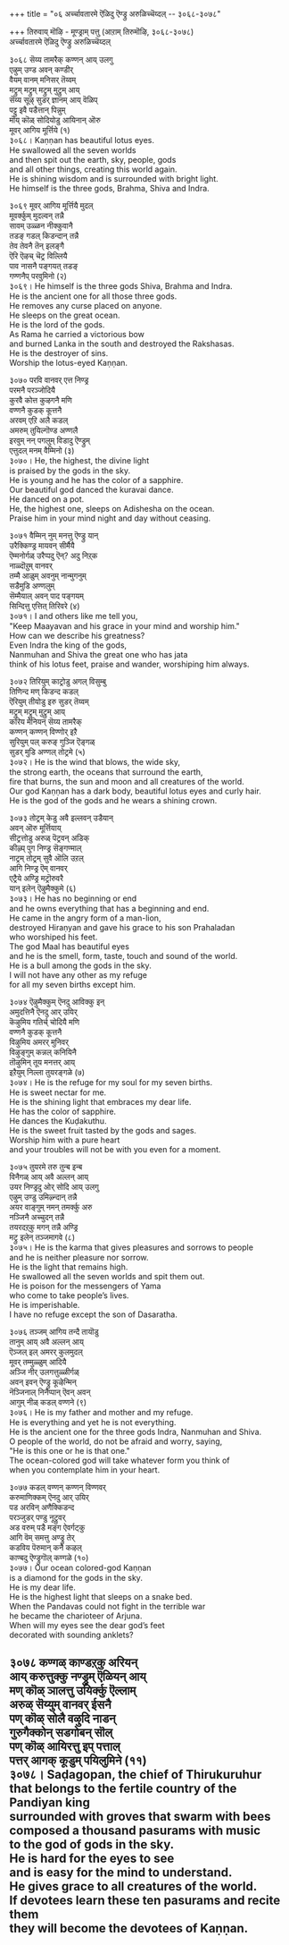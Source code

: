 +++
title = "०६ अर्च्चावतारमे ऎळिदु ऎण्ड्रु अरुळिच्चॆय्दल् -- ३०६८-३०७८"

+++
तिरुवाय् मॊऴि - मूण्ड्राम् पत्तु (आऱाम् तिरुमॊऴि, ३०६८-३०७८)  
अर्च्चावतारमे ऎळिदु ऎण्ड्रु अरुळिच्चॆय्दल्  

३०६८ सॆय्य तामरैक् कण्णन् आय् उलगु  
       एऴुम् उण्ड अवन् कण्डीर्  
वैयम् वानम् मनिसर् तॆय्वम्  
       मट्रुम् मट्रुम् मट्रुम् मुट्रुम् आय्  
सॆय्य सूऴ् सुडर् ज्ञानम् आय् वॆळिप्  
       पट्टु इवै पडैत्तान् पिन्नुम्  
मॊय् कॊळ् सोदियोडु आयिनान् ऒरु  
       मूवर् आगिय मूर्त्तिये (१)  
३०६८। Kaṇṇan has beautiful lotus eyes.  
He swallowed all the seven worlds  
and then spit out the earth, sky, people, gods  
and all other things, creating this world again.  
He is shining wisdom and is surrounded with bright light.  
He himself is the three gods, Brahma, Shiva and Indra.  

३०६९ मूवर् आगिय मूर्त्तियै मुदल्  
       मूवर्क्कुम् मुदल्वन् तन्नै  
सावम् उळ्ळन नीक्कुवानै  
       तडङ् गडल् किडन्दान् तन्नै  
तेव तेवनै तॆन् इलङ्गै  
       ऎरि ऎऴच् चॆट्र विल्लियै  
पाव नासनै पङ्गयत् तडङ्  
       गण्णनैप् परवुमिनो (२)  
३०६९। He himself is the three gods Shiva, Brahma and Indra.  
He is the ancient one for all those three gods.  
He removes any curse placed on anyone.  
He sleeps on the great ocean.  
He is the lord of the gods.  
As Rama he carried a victorious bow  
and burned Lanka in the south and destroyed the Rakshasas.  
He is the destroyer of sins.  
Worship the lotus-eyed Kaṇṇan.  

३०७० परवि वानवर् एत्त निण्ड्र  
       परमनै परञ्जोदियै  
कुरवै कोत्त कुऴगनै मणि  
       वण्णनै कुडक् कूत्तनै  
अरवम् एऱि अलै कडल्  
       अमरुम् तुयिल्गॊण्ड अण्णलै  
इरवुम् नन् पगलुम् विडादु ऎण्ड्रुम्  
       एत्तुदल् मनम् वैम्मिनो (३)  
३०७०। He, the highest, the divine light  
is praised by the gods in the sky.  
He is young and he has the color of a sapphire.  
Our beautiful god danced the kuravai dance.  
He danced on a pot.  
He, the highest one, sleeps on Adishesha on the ocean.  
Praise him in your mind night and day without ceasing.  

३०७१ वैम्मिन् नुम् मनत्तु ऎण्ड्रु यान्  
       उरैक्किण्ड्र मायवन् सीर्मैयै  
ऎम्मनोर्गळ् उरैप्पदु ऎन्? अदु निऱ्‌क  
       नाळ्दॊऱुम् वानवर्  
तम्मै आळुम् अवनुम् नान्मुगनुम्  
       सडैमुडि अण्णलुम्  
सॆम्मैयाल् अवन् पाद पङ्गयम्  
       सिन्दित्तु एत्तित् तिरिवरे (४)  
३०७१। I and others like me tell you,  
"Keep Maayavan and his grace in your mind and worship him."  
How can we describe his greatness?  
Even Indra the king of the gods,  
Nanmuhan and Shiva the great one who has jata  
think of his lotus feet, praise and wander, worshiping him always.  

३०७२ तिरियुम् काट्रोडु अगल् विसुम्बु  
       तिणिन्द मण् किडन्द कडल्  
ऎरियुम् तीयोडु इरु सुडर् तॆय्वम्  
       मट्रुम् मट्रुम् मुट्रुम् आय्  
करिय मेनियन् सॆय्य तामरैक्  
       कण्णन् कण्णन् विण्णोर् इऱै  
सुरियुम् पल् करुङ् गुञ्जि ऎङ्गळ्  
       सुडर् मुडि अण्णल् तोट्रमे (५)  
३०७२। He is the wind that blows, the wide sky,  
the strong earth, the oceans that surround the earth,  
fire that burns, the sun and moon and all creatures of the world.  
Our god Kaṇṇan has a dark body, beautiful lotus eyes and curly hair.  
He is the god of the gods and he wears a shining crown.  

३०७३ तोट्रम् केडु अवै इल्लवन् उडैयान्  
       अवन् ऒरु मूर्त्तियाय्  
सीट्रत्तोडु अरुळ् पॆट्रवन् अडिक्  
       कीऴ्प् पुग निण्ड्र सॆङ्गण्माल्  
नाट्रम् तोट्रम् सुवै ऒलि उऱल्  
       आगि निण्ड्र ऎम् वानवर्  
एट्रैये अण्ड्रि मट्रॊरुवरै  
       यान् इलेन् ऎऴुमैक्कुमे (६)  
३०७३। He has no beginning or end  
and he owns everything that has a beginning and end.  
He came in the angry form of a man-lion,  
destroyed Hiraṇyan and gave his grace to his son Prahaladan  
who worshiped his feet.  
The god Maal has beautiful eyes  
and he is the smell, form, taste, touch and sound of the world.  
He is a bull among the gods in the sky.  
I will not have any other as my refuge  
for all my seven births except him.  

३०७४ ऎऴुमैक्कुम् ऎनदु आविक्कु इन्  
       अमुदत्तिनै ऎनदु आर् उयिर्  
कॆऴुमिय गतिर्च् चोदियै मणि  
       वण्णनै कुडक् कूत्तनै  
विऴुमिय अमरर् मुनिवर्  
       विऴुङ्गुम् कन्नल् कनियिनै  
तॊऴुमिन् तूय मनत्तर् आय्  
       इऱैयुम् निल्ला तुयरङ्गळे (७)  
३०७४। He is the refuge for my soul for my seven births.  
He is sweet nectar for me.  
He is the shining light that embraces my dear life.  
He has the color of sapphire.  
He dances the Kuḍakuthu.  
He is the sweet fruit tasted by the gods and sages.  
Worship him with a pure heart  
and your troubles will not be with you even for a moment.  

३०७५ तुयरमे तरु तुन्ब इन्ब  
       विनैगळ् आय् अवै अल्लन् आय्  
उयर निण्ड्रदु ओर् सोदि आय् उलगु  
       एऴुम् उण्डु उमिऴ्न्दान् तन्नै  
अयर वाङ्गुम् नमन् तमर्क्कु अरु  
       नञ्जिनै अच्चुदन् तन्नै  
तयरदऱ्‌कु मगन् तन्नै अण्ड्रि  
       मट्रु इलेन् तञ्जमागवे (८)  
३०७५। He is the karma that gives pleasures and sorrows to people  
and he is neither pleasure nor sorrow.  
He is the light that remains high.  
He swallowed all the seven worlds and spit them out.  
He is poison for the messengers of Yama  
who come to take people’s lives.  
He is imperishable.  
I have no refuge except the son of Dasaratha.  

३०७६ तञ्जम् आगिय तन्दै तायॊडु  
       तानुम् आय् अवै अल्लन् आय्  
ऎञ्जल् इल् अमरर् कुलमुदल्  
       मूवर् तम्मुळ्ळुम् आदियै  
       अञ्जि नीर् उलगत्तुळ्ळीर्गळ्  
       अवन् इवन् ऎण्ड्रु कूऴेन्मिन्  
नॆञ्जिनाल् निनैप्पान् ऎवन् अवन्  
       आगुम् नीळ् कडल् वण्णने (९)  
३०७६। He is my father and mother and my refuge.  
He is everything and yet he is not everything.  
He is the ancient one for the three gods Indra, Nanmuhan and Shiva.  
O people of the world, do not be afraid and worry, saying,  
"He is this one or he is that one."  
The ocean-colored god will take whatever form you think of  
when you contemplate him in your heart.  

३०७७ कडल् वण्णन् कण्णन् विण्णवर्  
       करुमाणिक्कम् ऎनदु आर् उयिर्  
पड अरविन् अणैक्किडन्द  
       परञ्जुडर् पण्डु नूट्रुवर्  
       अड वरुम् पडै मङ्ग ऐवर्गट्कु  
       आगि वॆम् समत्तु अण्ड्रु तेर्  
कडविय पॆरुमान् कनै कऴल्  
       काण्बदु ऎण्ड्रुगॊल् कण्गळे (१०)  
३०७७। Our ocean colored-god Kaṇṇan  
is a diamond for the gods in the sky.  
He is my dear life.  
He is the highest light that sleeps on a snake bed.  
When the Pandavas could not fight in the terrible war  
he became the charioteer of Arjuna.  
When will my eyes see the dear god’s feet  
decorated with sounding anklets?  

३०७८ कण्गळ् काण्डऱ्‌कु अरियन्  
       आय् करुत्तुक्कु नण्ड्रुम् ऎळियन् आय्  
मण् कॊळ् ञालत्तु उयिर्क्कु ऎल्लाम्  
       अरुळ् सॆय्युम् वानवर् ईसनै  
पण् कॊळ् सोलै वऴुदि नाडन्  
       गुरुगैक्कोन् सडगोबन् सॊल्  
पण् कॊळ् आयिरत्तु इप् पत्ताल्  
       पत्तर् आगक् कूडुम् पयिलुमिने (११)  
३०७८। Saḍagopan, the chief of Thirukuruhur  
that belongs to the fertile country of the Pandiyan king  
surrounded with groves that swarm with bees  
composed a thousand pasurams with music  
to the god of gods in the sky.  
He is hard for the eyes to see  
and is easy for the mind to understand.  
He gives grace to all creatures of the world.  
If devotees learn these ten pasurams and recite them  
they will become the devotees of Kaṇṇan.  
------------  



